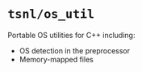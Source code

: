# `tsnl/os_util`

Portable OS utilities for C++ including:
- OS detection in the preprocessor
- Memory-mapped files
